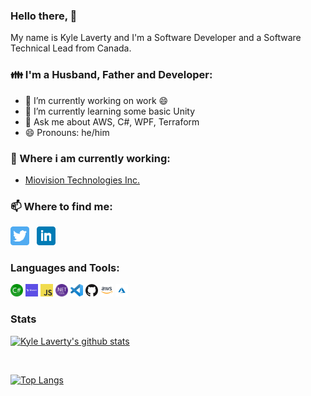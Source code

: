 ### Hello there, 👋

My name is Kyle Laverty and I'm a Software Developer and a Software Technical Lead from Canada.

### 👪 I'm a Husband, Father and Developer:
- 🔭 I’m currently working on work 😄
- 🌱 I’m currently learning some basic Unity
- 💬 Ask me about AWS, C#, WPF, Terraform
- 😄 Pronouns: he/him

### 💼 Where i am currently working:
- [Miovision Technologies Inc.](https://miovision.com/)

### 📫 Where to find me:
<p>
    <a href="https://twitter.com/k_laverty"><img height="30" src="https://github.com/kylelaverty/kylelaverty/blob/main/icon/twitter.png?raw=true"></a>&nbsp;&nbsp;
    <a href="https://www.linkedin.com/in/kylelaverty/"><img height="30" src="https://github.com/kylelaverty/kylelaverty/blob/main/icon/linkedin.png?raw=true"></a>
</p>


### Languages and Tools:
<code><img height="20" src="https://raw.githubusercontent.com/github/explore/80688e429a7d4ef2fca1e82350fe8e3517d3494d/topics/csharp/csharp.png"></code>
<code><img height="20" src="https://raw.githubusercontent.com/github/explore/80688e429a7d4ef2fca1e82350fe8e3517d3494d/topics/terraform/terraform.png"></code>
<code><img height="20" src="https://raw.githubusercontent.com/github/explore/80688e429a7d4ef2fca1e82350fe8e3517d3494d/topics/javascript/javascript.png"></code>
<code><img height="20" src="https://github.com/kylelaverty/kylelaverty/blob/main/icon/netcore.png?raw=true"></code>
<code><img height="20" src="https://github.com/kylelaverty/kylelaverty/blob/main/icon/vscode_1.35.png?raw=true"></code>
<code><img height="20" src="https://raw.githubusercontent.com/github/explore/78df643247d429f6cc873026c0622819ad797942/topics/github/github.png"></code>
<code><img height="20" src="https://raw.githubusercontent.com/github/explore/80688e429a7d4ef2fca1e82350fe8e3517d3494d/topics/aws/aws.png"></code>
<code><img height="20" src="https://raw.githubusercontent.com/github/explore/80688e429a7d4ef2fca1e82350fe8e3517d3494d/topics/azure/azure.png"></code>

### Stats

[![Kyle Laverty's github stats](https://github-readme-stats.vercel.app/api?username=kylelaverty&count_private=true&show_icons=true)](https://github.com/anuraghazra/github-readme-stats)


<br/>

[![Top Langs](https://github-readme-stats.vercel.app/api/top-langs/?username=kylelaverty&count_private=true&layout=compact)](https://github.com/anuraghazra/github-readme-stats)